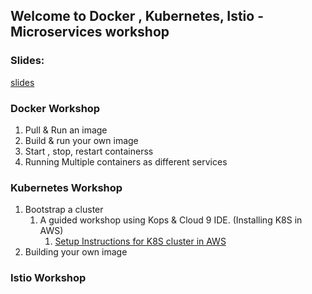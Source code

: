 ## Welcome to Docker , Kubernetes, Istio - Microservices workshop

### Slides:
[slides](http://bit.ly/container_tech_talk)

### Docker Workshop
1. Pull & Run an image
2. Build & run your own image
3. Start , stop, restart containerss
4. Running Multiple containers as different services

### Kubernetes Workshop
1. Bootstrap a cluster
    1. A guided workshop using Kops & Cloud 9 IDE. (Installing K8S in AWS)
        1. [Setup Instructions for K8S cluster in AWS](./setup.md)
2. Building your own image

### Istio Workshop